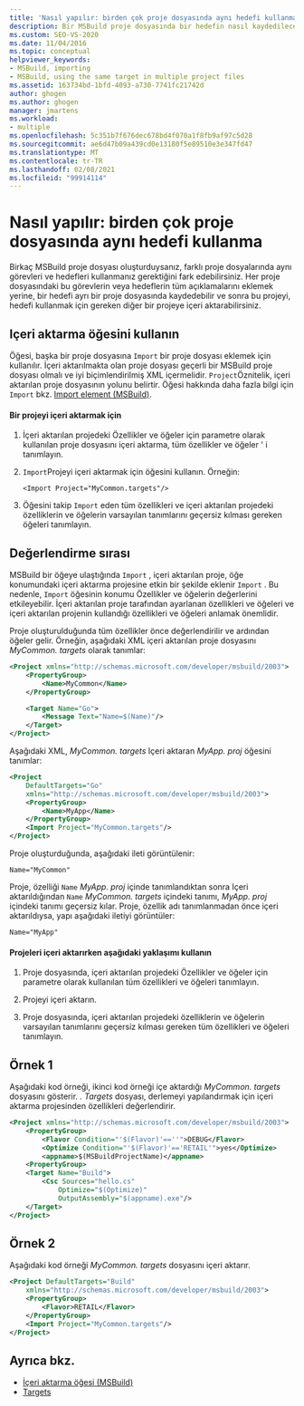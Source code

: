 ```yaml
---
title: 'Nasıl yapılır: birden çok proje dosyasında aynı hedefi kullanma | Microsoft Docs'
description: Bir MSBuild proje dosyasında bir hedefin nasıl kaydedileceğini ve hedefin kullanması gereken başka bir projeye nasıl içeri aktarılacağını öğrenin.
ms.custom: SEO-VS-2020
ms.date: 11/04/2016
ms.topic: conceptual
helpviewer_keywords:
- MSBuild, importing
- MSBuild, using the same target in multiple project files
ms.assetid: 163734bd-1bfd-4093-a730-7741fc21742d
author: ghogen
ms.author: ghogen
manager: jmartens
ms.workload:
- multiple
ms.openlocfilehash: 5c351b7f676dec678bd4f070a1f8fb9af97c5d28
ms.sourcegitcommit: ae6d47b09a439cd0e13180f5e89510e3e347fd47
ms.translationtype: MT
ms.contentlocale: tr-TR
ms.lasthandoff: 02/08/2021
ms.locfileid: "99914114"
---
```

# <a name="how-to-use-the-same-target-in-multiple-project-files"></a>Nasıl yapılır: birden çok proje dosyasında aynı hedefi kullanma

Birkaç MSBuild proje dosyası oluşturduysanız, farklı proje dosyalarında aynı görevleri ve hedefleri kullanmanız gerektiğini fark edebilirsiniz. Her proje dosyasındaki bu görevlerin veya hedeflerin tüm açıklamalarını eklemek yerine, bir hedefi ayrı bir proje dosyasında kaydedebilir ve sonra bu projeyi, hedefi kullanmak için gereken diğer bir projeye içeri aktarabilirsiniz.

## <a name="use-the-import-element"></a>Içeri aktarma öğesini kullanın

Öğesi, başka bir proje dosyasına `Import` bir proje dosyası eklemek için kullanılır. İçeri aktarılmakta olan proje dosyası geçerli bir MSBuild proje dosyası olmalı ve iyi biçimlendirilmiş XML içermelidir. `Project`Öznitelik, içeri aktarılan proje dosyasının yolunu belirtir. Öğesi hakkında daha fazla bilgi için `Import` bkz. [Import element (MSBuild)](../msbuild/import-element-msbuild.md).

#### <a name="to-import-a-project"></a>Bir projeyi içeri aktarmak için

1. İçeri aktarılan projedeki Özellikler ve öğeler için parametre olarak kullanılan proje dosyasını içeri aktarma, tüm özellikler ve öğeler ' i tanımlayın.

2. `Import`Projeyi içeri aktarmak için öğesini kullanın. Örneğin:

     `<Import Project="MyCommon.targets"/>`

3. Öğesini takip `Import` eden tüm özellikleri ve içeri aktarılan projedeki özelliklerin ve öğelerin varsayılan tanımlarını geçersiz kılması gereken öğeleri tanımlayın.

## <a name="order-of-evaluation"></a>Değerlendirme sırası

 MSBuild bir öğeye ulaştığında `Import` , içeri aktarılan proje, öğe konumundaki içeri aktarma projesine etkin bir şekilde eklenir `Import` . Bu nedenle, `Import` öğesinin konumu Özellikler ve öğelerin değerlerini etkileyebilir. İçeri aktarılan proje tarafından ayarlanan özellikleri ve öğeleri ve içeri aktarılan projenin kullandığı özellikleri ve öğeleri anlamak önemlidir.

 Proje oluşturulduğunda tüm özellikler önce değerlendirilir ve ardından öğeler gelir. Örneğin, aşağıdaki XML içeri aktarılan proje dosyasını *MyCommon. targets* olarak tanımlar:

```xml
<Project xmlns="http://schemas.microsoft.com/developer/msbuild/2003">
    <PropertyGroup>
        <Name>MyCommon</Name>
    </PropertyGroup>

    <Target Name="Go">
        <Message Text="Name=$(Name)"/>
    </Target>
</Project>
```

 Aşağıdaki XML, *MyCommon. targets* Içeri aktaran *MyApp. proj* öğesini tanımlar:

```xml
<Project
    DefaultTargets="Go"
    xmlns="http://schemas.microsoft.com/developer/msbuild/2003">
    <PropertyGroup>
        <Name>MyApp</Name>
    </PropertyGroup>
    <Import Project="MyCommon.targets"/>
</Project>
```

 Proje oluşturduğunda, aşağıdaki ileti görüntülenir:

 `Name="MyCommon"`

 Proje, özelliği `Name` *MyApp. proj* içinde tanımlandıktan sonra Içeri aktarıldığından `Name` *MyCommon. targets* içindeki tanımı, *MyApp. proj* içindeki tanımı geçersiz kılar. Proje, özellik adı tanımlanmadan önce içeri aktarıldıysa, yapı aşağıdaki iletiyi görüntüler:

 `Name="MyApp"`

#### <a name="use-the-following-approach-when-importing-projects"></a>Projeleri içeri aktarırken aşağıdaki yaklaşımı kullanın

1. Proje dosyasında, içeri aktarılan projedeki Özellikler ve öğeler için parametre olarak kullanılan tüm özellikleri ve öğeleri tanımlayın.

2. Projeyi içeri aktarın.

3. Proje dosyasında, içeri aktarılan projedeki özelliklerin ve öğelerin varsayılan tanımlarını geçersiz kılması gereken tüm özellikleri ve öğeleri tanımlayın.

## <a name="example-1"></a>Örnek 1

 Aşağıdaki kod örneği, ikinci kod örneği içe aktardığı *MyCommon. targets* dosyasını gösterir. *. Targets* dosyası, derlemeyi yapılandırmak için içeri aktarma projesinden özellikleri değerlendirir.

```xml
<Project xmlns="http://schemas.microsoft.com/developer/msbuild/2003">
    <PropertyGroup>
        <Flavor Condition="'$(Flavor)'==''">DEBUG</Flavor>
        <Optimize Condition="'$(Flavor)'=='RETAIL'">yes</Optimize>
        <appname>$(MSBuildProjectName)</appname>
    <PropertyGroup>
    <Target Name="Build">
        <Csc Sources="hello.cs"
            Optimize="$(Optimize)"
            OutputAssembly="$(appname).exe"/>
    </Target>
</Project>
```

## <a name="example-2"></a>Örnek 2

 Aşağıdaki kod örneği *MyCommon. targets* dosyasını içeri aktarır.

```xml
<Project DefaultTargets="Build"
    xmlns="http://schemas.microsoft.com/developer/msbuild/2003">
    <PropertyGroup>
        <Flavor>RETAIL</Flavor>
    </PropertyGroup>
    <Import Project="MyCommon.targets"/>
</Project>
```

## <a name="see-also"></a>Ayrıca bkz.

- [İçeri aktarma öğesi (MSBuild)](../msbuild/import-element-msbuild.md)
- [Targets](../msbuild/msbuild-targets.md)
